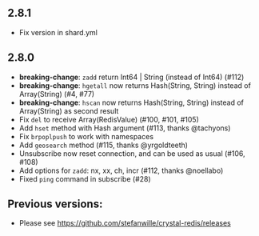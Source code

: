 ## 2.8.1
* Fix version in shard.yml

## 2.8.0
* **breaking-change**: `zadd` return Int64 | String (instead of Int64) (#112)
* **breaking-change**: `hgetall` now returns Hash(String, String) instead of Array(String) (#4, #77)
* **breaking-change**: `hscan` now returns Hash(String, String) instead of Array(String) as second result
* Fix `del` to receive Array(RedisValue) (#100, #101, #105)
* Add `hset` method with Hash argument (#113, thanks @tachyons)
* Fix `brpoplpush` to work with namespaces
* Add `geosearch` method (#115, thanks @yrgoldteeth)
* Unsubscribe now reset connection, and can be used as usual (#106, #108)
* Add options for `zadd`: nx, xx, ch, incr (#112, thanks @noellabo)
* Fixed `ping` command in subscribe (#28)

## Previous versions:
* Please see https://github.com/stefanwille/crystal-redis/releases

